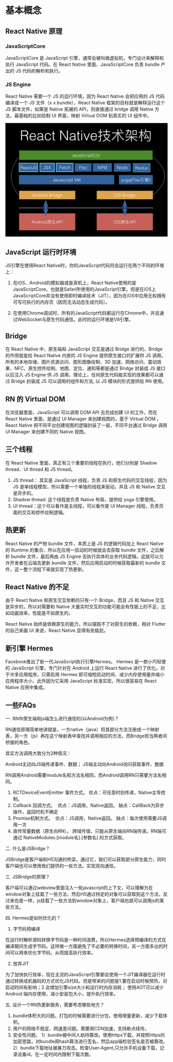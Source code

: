 # 基本概念

## React Native 原理

### JavaScriptCore
JavaScriptCore 是 JavaScript 引擎，通常会被叫做虚拟机，专门设计来解释和执行 JavaScript 代码。在 React Native 里面，JavaScriptCore 负责 bundle 产出的 JS 代码的解析和执行。

### JS Engine
React Native 需要一个 JS 的运行环境，因为 React Native 会把应用的 JS 代码编译成一个 JS 文件（x x.bundle），React Native 框架的目标就是解释运行这个 JS 脚本文件，如果是 Native 拓展的 API，则直接通过 bridge 调用 Native 方法，最基础的比如绘制 UI 界面，映射 Virtual DOM 到真实的 UI 组件中。

![整体架构](../../.vuepress/public/images/rn-framework.png)

## JavaScript 运行时环境
JS引擎在使用React Native时，你的JavaScript代码将会运行在两个不同的环境上：

1. 在iOS、Android的模拟器或是真机上，React Native使用的是JavaScriptCore，也就是Safari所使用的JavaScript引擎。但是在iOS上JavaScriptCore并没有使用即时编译技术（JIT），因为在iOS中应用无权拥有可写可执行的内存页（因而无法动态生成代码）。

2. 在使用Chrome调试时，所有的JavaScript代码都运行在Chrome中，并且通过WebSocket与原生代码通信。此时的运行环境是V8引擎。

## Bridge
在 React Native 中，原生端和 JavaScript 交互是通过 Bridge 进行的，Bridge 的作用就是给 React Native 内嵌的 JS Engine 提供原生接口的扩展供 JS 调用。所有的本地存储、图片资源访问、图形图像绘制、3D 加速、网络访问、震动效果、NFC、原生控件绘制、地图、定位、通知等都是通过 Bridge 封装成 JS 接口以后注入 JS Engine 供 JS 调用。理论上，任何原生代码能实现的效果都可以通过 Bridge 封装成 JS 可以调用的组件和方法, 以 JS 模块的形式提供给 RN 使用。

## RN 的 Virtual DOM
在浏览器里面，JavaScript 可以调用 DOM API 去完成创建 UI 的工作，而在 React Native 里面，是通过 UI Manager 来创建视图的，基于 Virtual DOM ，React Native 把不同平台创建视图的逻辑封装了一层，不同平台通过 Bridge 调用 UI Manager 来创建不同的 Native 视图。 

## 三个线程
在 React Native 里面，真正有三个重要的线程在执行，他们分别是 Shadow thread、UI thread 和 JS thread。
1. JS thread： 其实是 JavaScript 线程，负责 JS 和原生代码的交互线程，因为 JS 是单线程模型，所以需要一个单独的线程来驱动，并且 JS 和 Native 交互是异步的。
2. Shadow thread: 这个线程是负责 Native 布局，提供给 yoga 引擎使用。
3. UI thread：这个可以看作是主线程，可以看作是 UI Manager 线程，负责页面的交互和控件绘制逻辑。

## 热更新
React Native 的产物 bundle 文件，本质上是 JS 的逻辑代码加上 React Native 的 Runtime 的集合，所以在应用一启动的时候就会去获取 bundle 文件，之后解析 bundle 文件，最后再由 JS Engine 去执行具体的业务代码逻辑。这就可以允许开发者在云端去更新 bundle 文件，然后应用启动的时候获取最新的 bundle 文件，这一整个流程下来就实现了热更新。

## React Native 的不足
由于 React Native 和原生交互依赖的只有一个 Bridge，而且 JS 和 Native 交互是异步的，所以对需要和 Native 大量实时交互的功能可能会有性能上的不足，比如动画效率，性能是不如原生的。

React Native 始终是依赖原生的能力，所以摆脱不了对原生的依赖，相对 Flutter 的自己来画 UI 来说，React Native 显得有些尴尬。

## 新引擎 Hermes
Facebook推出了新一代JavaScript执行引擎Hermes。 Hermes 是一款小巧轻便的 JavaScript 引擎，专门针对在 Android 上运行 React Native 进行了优化。对于许多应用程序，只需启用 Hermes 即可缩短启动时间、减少内存使用量并缩小应用程序大小，此外因为它采用 JavaScript 标准实现，所以很容易在 React Native 应用中集成。

## 一些FAQs
一. RN中原生端和js端怎么进行通信的(以Android为例)？

RN通信原理简单地讲就是，一方native（java）将其部分方法注册成一个映射表，另一方（js）再在这个映射表中查找并调用相应的方法，而Bridge担当两者间桥接的角色。

其实方法调用大致分为2种情况：

Android主动向JS端传递事件、数据；
JS端主动向Android询问获取事件、数据

RN调用Android需要module名和方法名相同，而Android调用RN只需要方法名相同。
1. RCTDeviceEventEmitter 事件方式。
​ 优点：可任意时刻传递，Native主导控制。
2. Callback 回调方式。
​ 优点：JS调用，Native返回。
​ 缺点：CallBack为异步操作，返回时机不确定
3. Promise机制方式。
​ 优点：JS调用，Native返回。
​ 缺点：每次使用需要JS调用一次
4. 直传常量数据（原生向RN）。
​ 跨域传值，只能从原生端向RN端传递。RN端可通过 NativeModules.[module名].[参数名] 的方式获取。

二. 什么是JSBridge？

JSBridge是客户端和H5沟通的桥梁，通过它，我们可以获取部分原生能力，同时客户端也可以使用我们提供的一些方法。实现双向通信。

三. JSBridge的原理？

客户端可以通过webview里面注入一些javascript的上下文，可以理解为在window对象上挂载了一些方法，然后H5通过特定的对象可以获取到这个方法，反过来也是一样，js挂载了一些方法到window对象上，客户端也就可以调用js的某些方法。

四. Hermes是如何优化的？
1. 字节码预编译

在运行时解析源码转换字节码是一种时间浪费，所以Hermes选择预编译的方式在编译期间生成字节码。这样做一方面避免了不必要的转换时间，另一方面多出的时间可以用来优化字节码，从而提高执行效率。

2. 放弃JIT

为了加快执行效率，现在主流的JavaScript引擎都会使用一个JIT编译器在运行时通过转换成机器码的方式优化JS代码。但是带来的问题是1.要在启动时候预热，对启动时间有影响；2.会增加引擎size大小和运行时内存消耗；
使用AOT可以减少 Android 端内存使用，减小安装包大小，提升执行效率。

五. 设计一个RN热更新服务，需要考虑哪些地方？
1. bundle体积大的问题。打包的时候需要进行分包，使用增量更新，减少下载体积。
2. 用户的网络不稳定、网速差问题。需要用CDN加速，支持断点续传。
3. 安全性问题。
1）bundle被中间人劫持篡改。使用https下载，并按照https的加密思路，对bundle用hash算法进行签名，然后app端检验签名是否被篡改。
2）bundle下载地址被暴力攻击。检查User-Agent,只允许手机设备下载，记录设备id，在一定时间内限制下载次数。
